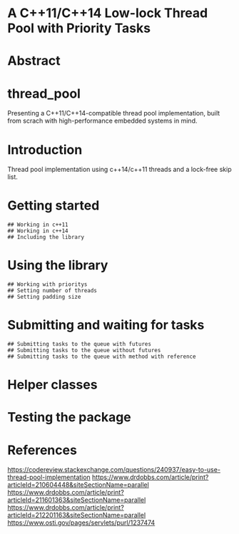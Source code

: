 # A C++11/C++14 Low-lock Thread Pool with Priority Tasks

# Abstract

# thread_pool
Presenting a C++11/C++14-compatible thread pool implementation, built from scrach with high-performance embedded systems in mind.

# Introduction
Thread pool implementation using c++14/c++11 threads and a lock-free skip list.

# Getting started
    ## Working in c++11
    ## Working in c++14
    ## Including the library

# Using the library
    ## Working with prioritys
    ## Setting number of threads
    ## Setting padding size

# Submitting and waiting for tasks
    ## Submitting tasks to the queue with futures
    ## Submitting tasks to the queue without futures
    ## Submitting tasks to the queue with method with reference

# Helper classes

# Testing the package

# References
https://codereview.stackexchange.com/questions/240937/easy-to-use-thread-pool-implementation
https://www.drdobbs.com/article/print?articleId=210604448&siteSectionName=parallel
https://www.drdobbs.com/article/print?articleId=211601363&siteSectionName=parallel
https://www.drdobbs.com/article/print?articleId=212201163&siteSectionName=parallel
https://www.osti.gov/pages/servlets/purl/1237474
